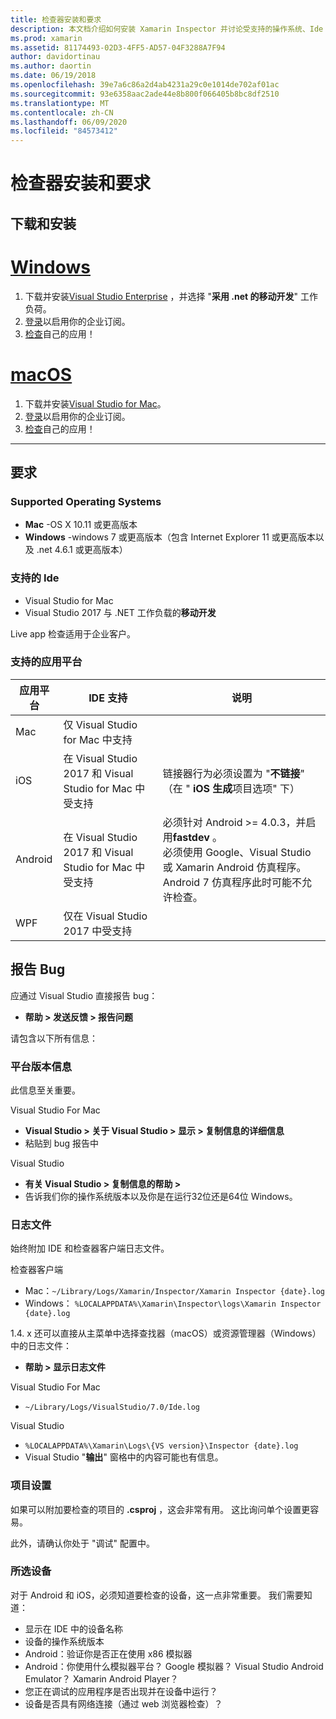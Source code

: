 ```yaml
---
title: 检查器安装和要求
description: 本文档介绍如何安装 Xamarin Inspector 并讨论受支持的操作系统、Ide 和应用平台。
ms.prod: xamarin
ms.assetid: 81174493-02D3-4FF5-AD57-04F3288A7F94
author: davidortinau
ms.author: daortin
ms.date: 06/19/2018
ms.openlocfilehash: 39e7a6c86a2d4ab4231a29c0e1014de702af01ac
ms.sourcegitcommit: 93e6358aac2ade44e8b800f066405b8bc8df2510
ms.translationtype: MT
ms.contentlocale: zh-CN
ms.lasthandoff: 06/09/2020
ms.locfileid: "84573412"
---
```

# <a name="inspector-installation-and-requirements"></a>检查器安装和要求

## <a name="download-and-installation"></a>下载和安装

# <a name="windows"></a>[Windows](#tab/windows)

1. 下载并安装[Visual Studio Enterprise](https://visualstudio.microsoft.com/vs/) ，并选择 "**采用 .net 的移动开发**" 工作负荷。
1. [登录](https://docs.microsoft.com/visualstudio/ide/signing-in-to-visual-studio)以启用你的企业订阅。
1. [检查](~/tools/inspector/inspect.md)自己的应用！

# <a name="macos"></a>[macOS](#tab/macos)

1. 下载并安装[Visual Studio for Mac](https://visualstudio.microsoft.com/vs/mac/)。
1. [登录](https://docs.microsoft.com/visualstudio/mac/activation)以启用你的企业订阅。
1. [检查](~/tools/inspector/inspect.md)自己的应用！

-----

## <a name="requirements"></a>要求

### <a name="supported-operating-systems"></a>Supported Operating Systems

- **Mac** -OS X 10.11 或更高版本
- **Windows** -windows 7 或更高版本（包含 Internet Explorer 11 或更高版本以及 .net 4.6.1 或更高版本）

### <a name="supported-ides"></a>支持的 Ide

- Visual Studio for Mac
- Visual Studio 2017 与 .NET 工作负载的**移动开发**

Live app 检查适用于企业客户。

<a name="supported-platforms"></a>

### <a name="supported-app-platforms"></a>支持的应用平台

|应用平台|IDE 支持|说明|
|--- |--- |--- |
|Mac|仅 Visual Studio for Mac 中支持|
|iOS|在 Visual Studio 2017 和 Visual Studio for Mac 中受支持| 链接器行为必须设置为 "**不链接**" （在 " **iOS 生成**项目选项" 下） |
|Android|在 Visual Studio 2017 和 Visual Studio for Mac 中受支持|必须针对 Android >= 4.0.3，并启用**fastdev** 。<br />必须使用 Google、Visual Studio 或 Xamarin Android 仿真程序。 Android 7 仿真程序此时可能不允许检查。|
|WPF|仅在 Visual Studio 2017 中受支持|

<a name="reporting-bugs"></a>

## <a name="reporting-bugs"></a>报告 Bug

应通过 Visual Studio 直接报告 bug：

- **帮助 > 发送反馈 > 报告问题**

请包含以下所有信息：

### <a name="platform-version-information"></a>平台版本信息

此信息至关重要。

Visual Studio For Mac

- **Visual Studio > 关于 Visual Studio > 显示 > 复制信息的详细信息**
- 粘贴到 bug 报告中

Visual Studio

- **有关 Visual Studio > 复制信息的帮助 >**
- 告诉我们你的操作系统版本以及你是在运行32位还是64位 Windows。

### <a name="log-files"></a>日志文件

始终附加 IDE 和检查器客户端日志文件。

检查器客户端

- Mac：`~/Library/Logs/Xamarin/Inspector/Xamarin Inspector {date}.log`
- Windows： `%LOCALAPPDATA%\Xamarin\Inspector\logs\Xamarin Inspector {date}.log`

1.4. x 还可以直接从主菜单中选择查找器（macOS）或资源管理器（Windows）中的日志文件：

- **帮助 > 显示日志文件**

Visual Studio For Mac

- `~/Library/Logs/VisualStudio/7.0/Ide.log`

Visual Studio

- `%LOCALAPPDATA%\Xamarin\Logs\{VS version}\Inspector {date}.log`
- Visual Studio "**输出**" 窗格中的内容可能也有信息。

### <a name="project-settings"></a>项目设置

如果可以附加要检查的项目的 **.csproj** ，这会非常有用。 这比询问单个设置更容易。

此外，请确认你处于 "调试" 配置中。

### <a name="selected-devices"></a>所选设备

对于 Android 和 iOS，必须知道要检查的设备，这一点非常重要。 我们需要知道：

- 显示在 IDE 中的设备名称
- 设备的操作系统版本
- Android：验证你是否正在使用 x86 模拟器
- Android：你使用什么模拟器平台？ Google 模拟器？ Visual Studio Android Emulator？ Xamarin Android Player？
- 您正在调试的应用程序是否出现并在设备中运行？
- 设备是否具有网络连接（通过 web 浏览器检查）？

[client-bugs]: https://github.com/Microsoft/workbooks/issues/new

